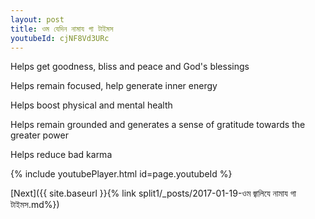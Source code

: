 ```yaml
---
layout: post
title: ওম যেদিন নামায গা টাইমস
youtubeId: cjNF8Vd3URc
---
```

 
 
Helps get goodness, bliss and peace and God's blessings
 
Helps remain focused, help generate inner energy 
 
Helps boost physical and mental health 
 
Helps remain grounded and generates a sense of gratitude towards the greater power 
 
Helps reduce bad karma
 
 
 
 


{% include youtubePlayer.html id=page.youtubeId %}
 
[Next]({{ site.baseurl }}{% link  split1/_posts/2017-01-19-ওম  জ্বালিযে  নামায  গা টাইমস.md%})
 
